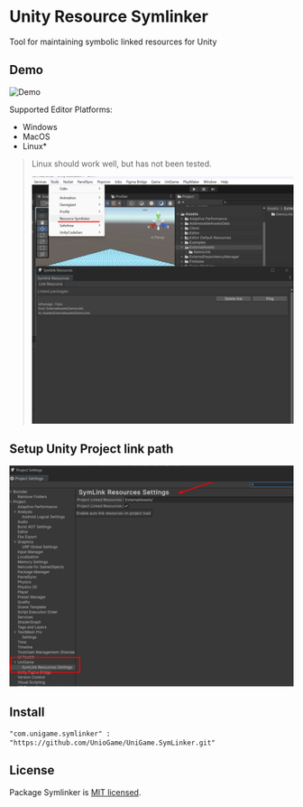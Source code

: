 # Unity Resource Symlinker 

Tool for maintaining symbolic linked resources for Unity

## Demo

![Demo](https://github.com/UnioGame/UniGame.SymLinker/blob/main/GitAssets/unigame.symlinker_gif.gif)

Supported Editor Platforms:
* Windows
* MacOS
* Linux*

> Linux should work well, but has not been tested.
>
> ![Symlinker Preview](https://github.com/UnioGame/Resource.SymLinker/blob/main/GitAssets/symliner1.png)
> 

## Setup Unity Project link path

![Symlinker Settings](https://github.com/UnioGame/Resource.SymLinker/blob/main/GitAssets/symliner2.png)

## Install
 
```
"com.unigame.symlinker" : "https://github.com/UnioGame/UniGame.SymLinker.git"
```
 
## License

Package Symlinker is [MIT licensed](./LICENSE.md).
